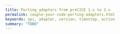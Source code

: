 ```yaml
---
title: Porting adapters from preCICE 1.x to 2.x
permalink: couple-your-code-porting-adapters.html
keywords: api, adapter, version, timestep, action
summary: "TODO"
---
```


